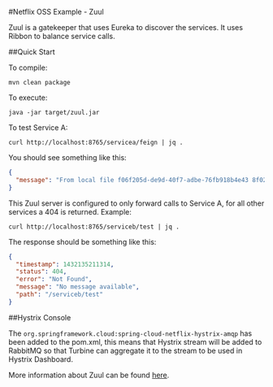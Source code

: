 #Netflix OSS Example - Zuul

Zuul is a gatekeeper that uses Eureka to discover the services. It uses Ribbon to balance service calls.

##Quick Start

To compile:

```ShellSession
mvn clean package
```

To execute:

```ShellSession
java -jar target/zuul.jar
```

To test Service A:

```ShellSession
curl http://localhost:8765/servicea/feign | jq .
```

You should see something like this:

```json
{
  "message": "From local file f06f205d-de9d-40f7-adbe-76fb918b4e43 8f020ee0-851a-4ec4-be0a-afd2f611d923"
}
```

This Zuul server is configured to only forward calls to Service A, for all other services a 404 is returned. Example:

```ShellSession
curl http://localhost:8765/serviceb/test | jq .
```

The response should be something like this:

```json
{
  "timestamp": 1432135211314,
  "status": 404,
  "error": "Not Found",
  "message": "No message available",
  "path": "/serviceb/test"
}
```

##Hystrix Console

The ```org.springframework.cloud:spring-cloud-netflix-hystrix-amqp``` has been added to the pom.xml, this means that Hystrix stream will be added to RabbitMQ so that
Turbine can aggregate it to the stream to be used in Hystrix Dashboard.

More information about Zuul can be found [here](http://projects.spring.io/spring-cloud/spring-cloud.html#_router_and_filter_zuul).

